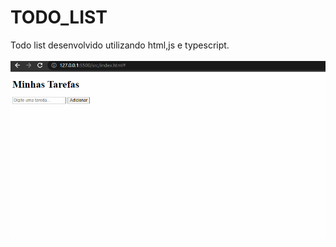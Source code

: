 # TODO_LIST
Todo list desenvolvido utilizando html,js e typescript.
<br/>
<br/>
![Formulario](https://raw.githubusercontent.com/Ivanrabelo83/TODO_LIST/master/assets/GIF%2014-12-2022%2019-30-59.gif)

